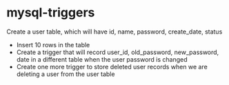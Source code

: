 # mysql-triggers
Create a user table, which will have id, name, password, create_date, status
- Insert 10 rows in the table
- Create a trigger that will record user_id, old_password, new_password, date in a different table when the user password is changed
- Create one more trigger to store deleted user records when we are deleting a user from the user table
